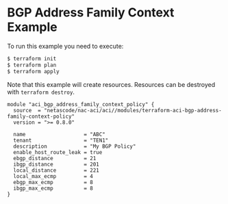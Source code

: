 <!-- BEGIN_TF_DOCS -->
# BGP Address Family Context Example

To run this example you need to execute:

```bash
$ terraform init
$ terraform plan
$ terraform apply
```

Note that this example will create resources. Resources can be destroyed with `terraform destroy`.

```hcl
module "aci_bgp_address_family_context_policy" {
  source  = "netascode/nac-aci/aci//modules/terraform-aci-bgp-address-family-context-policy"
  version = ">= 0.8.0"

  name                   = "ABC"
  tenant                 = "TEN1"
  description            = "My BGP Policy"
  enable_host_route_leak = true
  ebgp_distance          = 21
  ibgp_distance          = 201
  local_distance         = 221
  local_max_ecmp         = 4
  ebgp_max_ecmp          = 8
  ibgp_max_ecmp          = 8
}
```
<!-- END_TF_DOCS -->